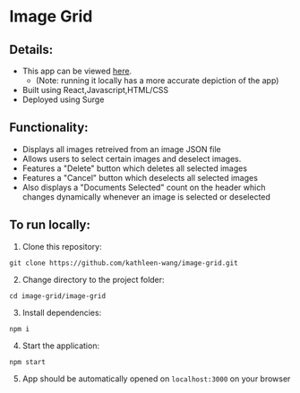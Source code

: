 # Image Grid  

## Details:
- This app can be viewed [here](http://kathleenwang-adobe-image-grid.surge.sh/). 
  - (Note: running it locally has a more accurate depiction of the app) 
- Built using React,Javascript,HTML/CSS
- Deployed using Surge 

## Functionality:
  - Displays all images retreived from an image JSON file 
  - Allows users to select certain images and deselect images. 
  - Features a "Delete" button which deletes all selected images
  - Features a "Cancel" button which deselects all selected images
  - Also displays a "Documents Selected" count on the header which changes dynamically whenever an image is selected or deselected

## To run locally: 
1. Clone this repository: 
```
git clone https://github.com/kathleen-wang/image-grid.git
```
2. Change directory to the project folder: 
```
cd image-grid/image-grid
```
3. Install dependencies: 
```
npm i
``` 
4. Start the application: 
```
npm start
```
5. App should be automatically opened on `localhost:3000` on your browser 

 

